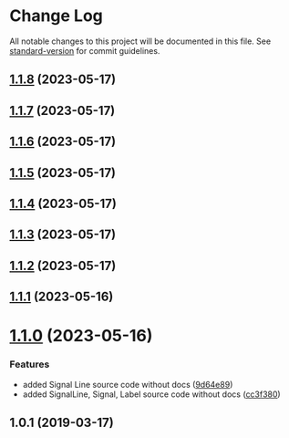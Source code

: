 # Change Log

All notable changes to this project will be documented in this file. See [standard-version](https://github.com/conventional-changelog/standard-version) for commit guidelines.

<a name="1.1.8"></a>
## [1.1.8](https://github.com/Tankerxyz/three.signal-line/compare/v1.1.7...v1.1.8) (2023-05-17)



<a name="1.1.7"></a>
## [1.1.7](https://github.com/Tankerxyz/three.signal-line/compare/v1.1.6...v1.1.7) (2023-05-17)



<a name="1.1.6"></a>
## [1.1.6](https://github.com/Tankerxyz/three.signal-line/compare/v1.1.5...v1.1.6) (2023-05-17)



<a name="1.1.5"></a>
## [1.1.5](https://github.com/Tankerxyz/three.signal-line/compare/v1.1.4...v1.1.5) (2023-05-17)



<a name="1.1.4"></a>
## [1.1.4](https://github.com/Tankerxyz/three.signal-line/compare/v1.1.3...v1.1.4) (2023-05-17)



<a name="1.1.3"></a>
## [1.1.3](https://github.com/Tankerxyz/three.signal-line/compare/v1.1.2...v1.1.3) (2023-05-17)



<a name="1.1.2"></a>
## [1.1.2](https://github.com/Tankerxyz/three.signal-line/compare/v1.1.1...v1.1.2) (2023-05-17)



<a name="1.1.1"></a>
## [1.1.1](https://github.com/Tankerxyz/three.signal-line/compare/v1.1.0...v1.1.1) (2023-05-16)



<a name="1.1.0"></a>
# [1.1.0](https://github.com/Tankerxyz/three.signal-line/compare/v1.0.1...v1.1.0) (2023-05-16)


### Features

* added Signal Line source code without docs ([9d64e89](https://github.com/Tankerxyz/three.signal-line/commit/9d64e89))
* added SignalLine, Signal, Label source code without docs ([cc3f380](https://github.com/Tankerxyz/three.signal-line/commit/cc3f380))



<a name="1.0.1"></a>
## 1.0.1 (2019-03-17)
